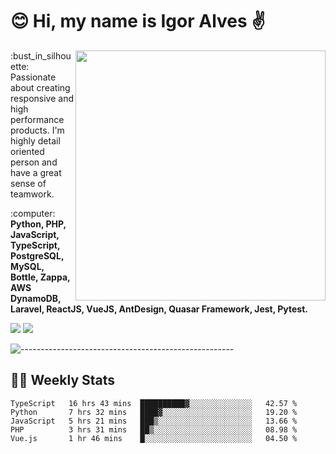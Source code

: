 # :blush: Hi, my name is Igor Alves :v:

<img src="https://github-readme-stats.vercel.app/api?username=iguit0&show_icons=true&count_private=true&theme=onedark" min-width="400px" max-width="400px" width="400px" align="right" />

<p align="left"> 
  :bust_in_silhouette: Passionate about creating responsive and high performance products.
  I'm highly detail oriented person and have a great sense of teamwork.
</p>

<p align="left">
  :computer: <strong>Python, PHP, JavaScript, TypeScript, PostgreSQL, MySQL, Bottle, Zappa, AWS DynamoDB, Laravel, ReactJS, VueJS, AntDesign, Quasar Framework, Jest, Pytest.</strong>
</p>

<p align="left">
  <a href="https://www.linkedin.com/in/igor-lucio-alves" target="_blank" rel="noopener noreferrer" alt="LinkedIn">
  <img src="https://img.shields.io/badge/LinkedIn-0077B5?style=for-the-badge&logo=linkedin&logoColor=white" /></a>

  <a href="https://t.me/iguit0" target="_blank" rel="noopener noreferrer" alt="Telegram">
  <img src="https://img.shields.io/badge/Telegram-2CA5E0?style=for-the-badge&logo=telegram&logoColor=white" /></a>
</p>

![-----------------------------------------------------](https://raw.githubusercontent.com/andreasbm/readme/master/assets/lines/aqua.png)

## :man_technologist: Weekly Stats
<!--START_SECTION:waka-->
```text
TypeScript   16 hrs 43 mins  ██████████▓░░░░░░░░░░░░░░   42.57 % 
Python       7 hrs 32 mins   ████▓░░░░░░░░░░░░░░░░░░░░   19.20 % 
JavaScript   5 hrs 21 mins   ███▒░░░░░░░░░░░░░░░░░░░░░   13.66 % 
PHP          3 hrs 31 mins   ██▒░░░░░░░░░░░░░░░░░░░░░░   08.98 % 
Vue.js       1 hr 46 mins    █░░░░░░░░░░░░░░░░░░░░░░░░   04.50 % 
```
<!--END_SECTION:waka-->
